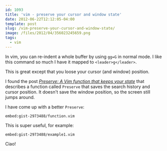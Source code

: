 ```yaml
---
id: 1093
title: 'vim - preserve your cursor and window state'
date: 2012-06-22T12:12:05-04:00
template: post
slug: /vim-preserve-your-cursor-and-window-state/
image: /files/2012/04/356023245659.png
tags:
  - vim
---
```


In vim, you can re-indent a whole buffer by using `gg=G` in normal mode. I like
this command so much I have it mapped to `<leader>g</leader>`.

This is great except that you loose your cursor (and window)
position.<!-- more -->

I found the post
[_Preserve: A Vim function that keeps your state_](http://technotales.wordpress.com/2010/03/31/preserve-a-vim-function-that-keeps-your-state/)
that describes a function called `Preserve` that saves the search history and
cursor position. It doesn't save the window position, so the screen still jumps
around.

I have come up with a better `Preserve`:

`embed:gist-2973488/function.vim`

This is super useful, for example:

`embed:gist-2973488/example1.vim`

Ciao!
